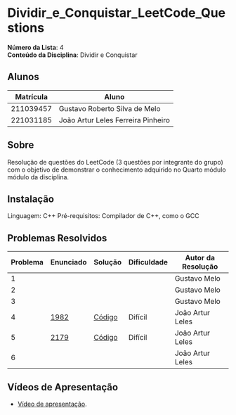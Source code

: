 # Dividir_e_Conquistar_LeetCode_Questions

**Número da Lista**: 4<br>
**Conteúdo da Disciplina**: Dividir e Conquistar<br>

## Alunos
|Matrícula | Aluno |
| -- | -- |
| 211039457  |  Gustavo Roberto Silva de Melo |
| 221031185  |  João Artur Leles Ferreira Pinheiro|

## Sobre 
Resolução de questões do LeetCode (3 questões por integrante do grupo) com o objetivo de demonstrar o conhecimento adquirido no Quarto módulo módulo da disciplina.

## Instalação
Linguagem: C++ 
Pré-requisitos: Compilador de C++, como o GCC

## Problemas Resolvidos
| Problema | Enunciado | Solução | Dificuldade | Autor da Resolução |
| -- | -- | -- | -- | -- |
| 1 | | | | Gustavo Melo |
| 2 | | | | Gustavo Melo |
| 3 | | | | Gustavo Melo |
| 4 | [1982](https://leetcode.com/problems/find-array-given-subset-sums/) | [Código](https://github.com/projeto-de-algoritmos-2025/Dividir_e_Conquistar_LeetCode_Questions/blob/main/1982-find-array-given-subset-sums/1982.cpp) | Difícil | João Artur Leles|
| 5 | [2179](https://leetcode.com/problems/count-good-triplets-in-an-array/) | [Código](https://github.com/projeto-de-algoritmos-2025/Dividir_e_Conquistar_LeetCode_Questions/blob/main/2179-count-good-triplets-in-an-array/2179.cpp) | Difícil | João Artur Leles|
| 6 | | | | João Artur Leles|

## Vídeos de Apresentação
- [Vídeo de apresentação]().